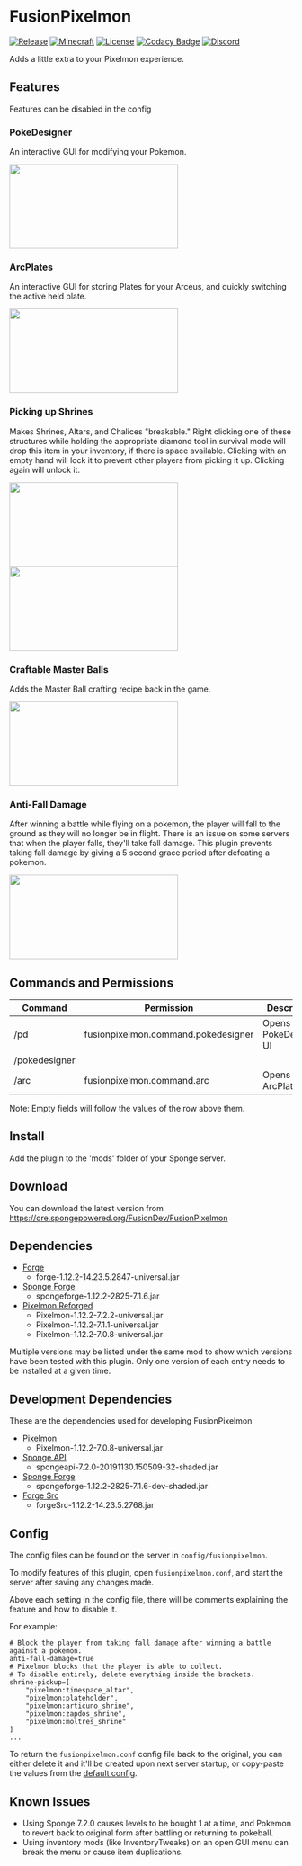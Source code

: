 # FusionPixelmon

[![Release](https://img.shields.io/github/v/release/BrendonCurmi/FusionPixelmon)](https://github.com/BrendonCurmi/FusionPixelmon/releases)
[![Minecraft](https://img.shields.io/badge/MC-1.12.2-brightgreen.svg)](https://github.com/BrendonCurmi/FusionPixelmon)
[![License](https://img.shields.io/github/license/BrendonCurmi/FusionPixelmon)](https://github.com/BrendonCurmi/FusionPixelmon/blob/master/LICENSE)
[![Codacy Badge](https://app.codacy.com/project/badge/Grade/01bca84076714665a643eedcba9d1182)](https://www.codacy.com/manual/BrendonCurmi/FusionPixelmon?utm_source=github.com&amp;utm_medium=referral&amp;utm_content=BrendonCurmi/FusionPixelmon&amp;utm_campaign=Badge_Grade)
[![Discord](https://discordapp.com/api/guilds/699764448155533404/widget.png)](https://discord.gg/VFNTycm)

Adds a little extra to your Pixelmon experience.

## Features
Features can be disabled in the config

### PokeDesigner
An interactive GUI for modifying your Pokemon.

<img src="https://raw.githubusercontent.com/BrendonCurmi/FusionPixelmon/assets/assets/readme/pokedesigner-1.gif" width="300" height="150">

### ArcPlates
An interactive GUI for storing Plates for your Arceus, and quickly switching the active held plate.

<img src="https://raw.githubusercontent.com/BrendonCurmi/FusionPixelmon/assets/assets/readme/arcplates-1.gif" width="300" height="150">

### Picking up Shrines
Makes Shrines, Altars, and Chalices "breakable."
Right clicking one of these structures while holding the appropriate diamond tool in survival mode will drop this item in your inventory, if there is space available.
Clicking with an empty hand will lock it to prevent other players from picking it up. Clicking again will unlock it.

<img src="https://raw.githubusercontent.com/BrendonCurmi/FusionPixelmon/assets/assets/readme/pickup-1.gif" width="300" height="150">
<img src="https://raw.githubusercontent.com/BrendonCurmi/FusionPixelmon/assets/assets/readme/pickup-2.gif" width="300" height="150">

### Craftable Master Balls
Adds the Master Ball crafting recipe back in the game.

<img src="https://raw.githubusercontent.com/BrendonCurmi/FusionPixelmon/assets/assets/readme/masterball-1.png" width="300" height="150">

### Anti-Fall Damage
After winning a battle while flying on a pokemon, the player will fall to the ground as they will no longer be in flight.
There is an issue on some servers that when the player falls, they'll take fall damage.
This plugin prevents taking fall damage by giving a 5 second grace period after defeating a pokemon.

<img src="https://raw.githubusercontent.com/BrendonCurmi/FusionPixelmon/assets/assets/readme/fall-1.gif" width="300" height="150">

## Commands and Permissions
| Command       | Permission                          | Description               |
|---------------|-------------------------------------|---------------------------|
| /pd           | fusionpixelmon.command.pokedesigner | Opens the PokeDesigner UI |
| /pokedesigner                                                                   |
| /arc          | fusionpixelmon.command.arc          | Opens the ArcPlates UI    |

Note: Empty fields will follow the values of the row above them.

## Install
Add the plugin to the 'mods' folder of your Sponge server.

## Download
You can download the latest version from https://ore.spongepowered.org/FusionDev/FusionPixelmon

## Dependencies
- [Forge](https://files.minecraftforge.net/maven/net/minecraftforge/forge/index_1.12.2.html)
  - forge-1.12.2-14.23.5.2847-universal.jar
- [Sponge Forge](https://www.spongepowered.org/downloads/spongeforge/stable/1.12.2)
  - spongeforge-1.12.2-2825-7.1.6.jar
- [Pixelmon Reforged](https://reforged.gg/)
  - Pixelmon-1.12.2-7.2.2-universal.jar
  - Pixelmon-1.12.2-7.1.1-universal.jar
  - Pixelmon-1.12.2-7.0.8-universal.jar

Multiple versions may be listed under the same mod to show which versions have been tested with this plugin.
Only one version of each entry needs to be installed at a given time.

## Development Dependencies
These are the dependencies used for developing FusionPixelmon
- [Pixelmon](https://reforged.gg/)
  - Pixelmon-1.12.2-7.0.8-universal.jar
- [Sponge API](https://www.spongepowered.org/downloads/spongeapi/stable/7)
  - spongeapi-7.2.0-20191130.150509-32-shaded.jar
- [Sponge Forge](https://www.spongepowered.org/downloads/spongeforge/stable/1.12.2)
  - spongeforge-1.12.2-2825-7.1.6-dev-shaded.jar
- [Forge Src](https://github.com/BrendonCurmi/FusionPixelmon/blob/master/libs/forgeSrc-1.12.2-14.23.5.2768.jar)
  - forgeSrc-1.12.2-14.23.5.2768.jar

## Config
The config files can be found on the server in `config/fusionpixelmon`.

To modify features of this plugin, open `fusionpixelmon.conf`, and start the server after saving any changes made.

Above each setting in the config file, there will be comments explaining the feature and how to disable it.

For example:
```text
# Block the player from taking fall damage after winning a battle against a pokemon.
anti-fall-damage=true
# Pixelmon blocks that the player is able to collect.
# To disable entirely, delete everything inside the brackets.
shrine-pickup=[
    "pixelmon:timespace_altar",
    "pixelmon:plateholder",
    "pixelmon:articuno_shrine",
    "pixelmon:zapdos_shrine",
    "pixelmon:moltres_shrine"
]
...
```

To return the `fusionpixelmon.conf` config file back to the original, you can either delete it and it'll be created upon next server startup, or copy-paste the values from the [default config](https://github.com/BrendonCurmi/FusionPixelmon/blob/master/fusionpixelmon-core/src/main/resources/assets/fusionpixelmon/default.conf).

## Known Issues
- Using Sponge 7.2.0 causes levels to be bought 1 at a time, and Pokemon to revert back to original form after battling or returning to pokeball.
- Using inventory mods (like InventoryTweaks) on an open GUI menu can break the menu or cause item duplications.
